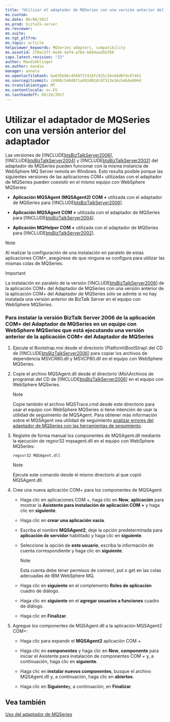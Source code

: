 ```yaml
---
title: "Utilizar el adaptador de MQSeries con una versión anterior del adaptador | Documentos de Microsoft"
ms.custom: 
ms.date: 06/08/2017
ms.prod: biztalk-server
ms.reviewer: 
ms.suite: 
ms.tgt_pltfrm: 
ms.topic: article
helpviewer_keywords: MQSeries adapters, compatibility
ms.assetid: 278a13ff-8e46-4af4-a76e-b6d4aad5b768
caps.latest.revision: "22"
author: MandiOhlinger
ms.author: mandia
manager: anneta
ms.openlocfilehash: ba635b9bc4569f17418fc925c54c64d0fdc67461
ms.sourcegitcommit: cb908c540d8f1a692d01dc8f313e16cb4b4e696d
ms.translationtype: MT
ms.contentlocale: es-ES
ms.lasthandoff: 09/20/2017
---
```

# <a name="using-mqseries-adapter-with-an-earlier-version-of-the-adapter"></a>Utilizar el adaptador de MQSeries con una versión anterior del adaptador
Las versiones de [!INCLUDE[btsBizTalkServer2006](../includes/btsbiztalkserver2006-md.md)], [!INCLUDE[btsBizTalkServer2004](../includes/btsbiztalkserver2004-md.md)] y [!INCLUDE[btsBizTalkServer2002](../includes/btsbiztalkserver2002-md.md)] del adaptador de MQSeries pueden funcionar con la misma instancia de WebSphere MQ Server remota en Windows. Esto resulta posible porque las siguientes versiones de las aplicaciones COM+ utilizadas con el adaptador de MQSeries pueden coexistir en el mismo equipo con WebSphere MQSeries:  
  
-   **Aplicación MQSAgent (MQSAgent2) COM +** utilizada con el adaptador de MQSeries para [!INCLUDE[btsBizTalkServer2006](../includes/btsbiztalkserver2006-md.md)].  
  
-   **Aplicación MQSAgent COM +** utilizada con el adaptador de MQSeries para [!INCLUDE[btsBizTalkServer2004](../includes/btsbiztalkserver2004-md.md)].  
  
-   **Aplicación MQHelper COM +** utilizada con el adaptador de MQSeries para [!INCLUDE[btsBizTalkServer2002](../includes/btsbiztalkserver2002-md.md)].  
  
> [!NOTE]
>  Al realizar la configuración de una instalación en paralelo de estas aplicaciones COM+, asegúrese de que ninguna se configura para utilizar las mismas colas de MQSeries.  
  
> [!IMPORTANT]
>  La instalación en paralelo de la versión [!INCLUDE[btsBizTalkServer2006](../includes/btsbiztalkserver2006-md.md)] de la aplicación COM+ del Adaptador de MQSeries con una versión anterior de la aplicación COM+ del Adaptador de MQSeries sólo se admite si no hay instalada una versión anterior de BizTalk Server en el equipo con WebSphere MQSeries.  
  
### <a name="to-install-the-biztalk-server-2006-version-of-the-mqseries-adapter-com-application-on-a-websphere-mqseries-computer-that-is-running-an-earlier-version-of-the-mqseries-adapter-com-application"></a>Para instalar la versión BizTalk Server 2006 de la aplicación COM+ del Adaptador de MQSeries en un equipo con WebSphere MQSeries que está ejecutando una versión anterior de la aplicación COM+ del Adaptador de MQSeries  
  
1.  Ejecute el Bootstrap.msi desde el directorio \Platform\BootStrap\ del CD de [!INCLUDE[btsBizTalkServer2006](../includes/btsbiztalkserver2006-md.md)] para copiar los archivos de dependencia MSVCR80.dll y MSVCP80.dll en el equipo con WebSphere MQSeries.  
  
2.  Copie el archivo MQSAgent.dll desde el directorio \Msi\Archivos de programa\ del CD de [!INCLUDE[btsBizTalkServer2006](../includes/btsbiztalkserver2006-md.md)] en el equipo con WebSphere MQSeries.  
  
    > [!NOTE]
    >  Copie también el archivo MQSTrace.cmd desde este directorio para usar el equipo con WebSphere MQSeries si tiene intención de usar la utilidad de seguimiento de MQSAgent. Para obtener más información sobre el MQSAgent vea utilidad de seguimiento [analizar errores del adaptador de MQSeries con las herramientas de seguimiento](../core/analyzing-mqseries-adapter-errors-with-the-trace-tools.md).  
  
3.  Registre de forma manual los componentes de MQSAgent.dll mediante la ejecución de regsvr32 mqsagent.dll en el equipo con WebSphere MQSeries:  
  
    ```  
    regsvr32 MQSAgent.dll  
    ```  
  
    > [!NOTE]
    >  Ejecute este comando desde el mismo directorio al que copió MQSAgent.dll.  
  
4.  Cree una nueva aplicación COM+ para los componentes de MQSAgent:  
  
    -   Haga clic en aplicaciones COM +, haga clic en **New**, **aplicación** para mostrar la **Asistente para instalación de aplicación COM +** y haga clic en **siguiente**.  
  
    -   Haga clic en **crear una aplicación vacía**.  
  
    -   Escriba el nombre **MQSAgent2**, deje la opción predeterminada para **aplicación de servidor** habilitado y haga clic en **siguiente**.  
  
    -   Seleccione la opción de **este usuario**, escriba la información de cuenta correspondiente y haga clic en **siguiente**.  
  
        > [!NOTE]
        >  Esta cuenta debe tener permisos de connect, put o get en las colas adecuadas de IBM WebSphere MQ.  
  
    -   Haga clic en **siguiente** en el complemento **Roles de aplicación** cuadro de diálogo.  
  
    -   Haga clic en **siguiente** en el **agregar usuarios a funciones** cuadro de diálogo.  
  
    -   Haga clic en **Finalizar**.  
  
5.  Agregue los componentes de MQSAgent.dll a la aplicación MQSAgent2 COM+:  
  
    -   Haga clic para expandir el **MQSAgent2** aplicación COM +.  
  
    -   Haga clic en **componentes** y haga clic en **New**, **componente** para iniciar el Asistente para instalación de componentes COM + y, a continuación, haga clic en **siguiente**.  
  
    -   Haga clic en **instalar nuevos componentes**, busque el archivo MQSAgent.dll y, a continuación, haga clic en **abiertos**.  
  
    -   Haga clic en **Siguiente**y, a continuación, en **Finalizar**.  
  
## <a name="see-also"></a>Vea también  
 [Uso del adaptador de MQSeries](../core/using-the-mqseries-adapter.md)